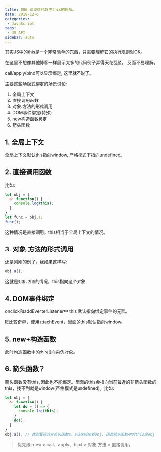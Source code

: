 ```yaml
---
title: 006 谈谈你对JS中this的理解。
date: 2019-12-6
categories: 
 - JavaScript
tags:
 - JS API
sidebar: auto
---
```

其实JS中的this是一个非常简单的东西，只需要理解它的执行规则就OK。

在这里不想像其他博客一样展示太多的代码例子弄得天花乱坠， 反而不易理解。

call/apply/bind可以显示绑定, 这里就不说了。

主要这些场隐式绑定的场景讨论:

1. 全局上下文
2. 直接调用函数
3. 对象.方法的形式调用
4. DOM事件绑定(特殊)
5. new构造函数绑定
6. 箭头函数

## 1. 全局上下文

全局上下文默认this指向window, 严格模式下指向undefined。

## 2. 直接调用函数

比如:
```js
let obj = {
  a: function() {
    console.log(this);
  }
}
let func = obj.a;
func();
```
这种情况是直接调用。this相当于全局上下文的情况。

## 3. 对象.方法的形式调用
还是刚刚的例子，我如果这样写:
```js
obj.a();
```
这就是`对象.方法`的情况，this指向这个对象

## 4. DOM事件绑定
onclick和addEventerListener中 this 默认指向绑定事件的元素。

IE比较奇异，使用attachEvent，里面的this默认指向window。

## 5. new+构造函数
此时构造函数中的this指向实例对象。

## 6. 箭头函数？

箭头函数没有this, 因此也不能绑定。里面的this会指向当前最近的非箭头函数的this，找不到就是window(严格模式是undefined)。比如:
```js
let obj = {
  a: function() {
    let do = () => {
      console.log(this);
    }
    do();
  }
}
obj.a(); // 找到最近的非箭头函数a，a现在绑定着obj, 因此箭头函数中的this是obj
```

> 优先级: new  > call、apply、bind  > 对象.方法 > 直接调用。
